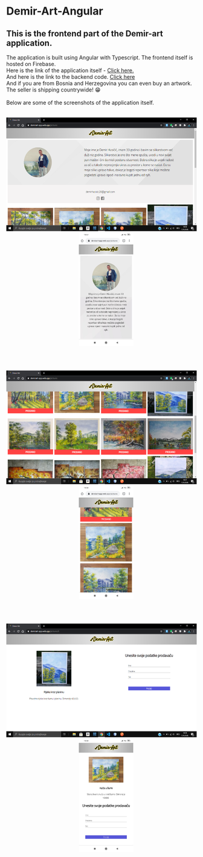 # Demir-Art-Angular

## This is the frontend part of the Demir-art application.<br>
The application is built using Angular with Typescript. The frontend itself is hosted on Firebase.<br>
Here is the link of the application itself - <a href="https://demirart-app.web.app" target="blank">Click here.</a><br>
And here is the link to the backend code. <a href="https://github.com/Imran-Sehic/Demir-Art-Spring-Boot" target="blank">Click here</a><br>
And if you are from Bosnia and Herzegovina you can even buy an artwork. The seller is shipping countrywide! 😁<br><br>
Below are some of the screenshots of the application itself.<br><br>

<p align="center"><img src="screenshots/screenshot1.png" height=300>&nbsp;&nbsp;&nbsp;&nbsp;&nbsp;&nbsp;<img src="screenshots/screenshot4.jpg" height=300></p></br><br>
<p align="center"><img src="screenshots/screenshot2.png" height=300>&nbsp;&nbsp;&nbsp;&nbsp;&nbsp;&nbsp;<img src="screenshots/screenshot5.jpg" height=300></p></br><br>
<p align="center"><img src="screenshots/screenshot3.png" height=300>&nbsp;&nbsp;&nbsp;&nbsp;&nbsp;&nbsp;<img src="screenshots/screenshot6.jpg" height=300></p>
